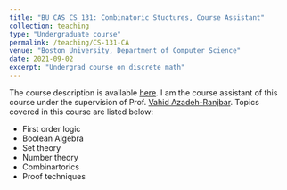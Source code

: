 ```yaml
---
title: "BU CAS CS 131: Combinatoric Stuctures, Course Assistant"
collection: teaching
type: "Undergraduate course"
permalink: /teaching/CS-131-CA
venue: "Boston University, Department of Computer Science"
date: 2021-09-02
excerpt: "Undergrad course on discrete math"
---
```


The course description is available [here](https://www.bu.edu/academics/cas/courses/cas-cs-131/). I am the course assistant of this course under the supervision of 
Prof. [Vahid Azadeh-Ranjbar](https://www.bu.edu/cs/profiles/vahid-azadeh-ranjbar/). Topics covered in this course are listed below:

- First order logic 
- Boolean Algebra
- Set theory 
- Number theory
- Combinartorics
- Proof techniques
